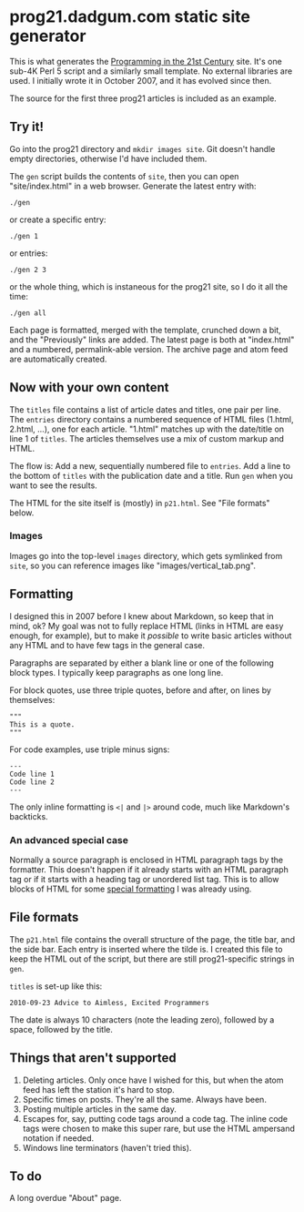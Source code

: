 # prog21.dadgum.com static site generator

This is what generates the [Programming in the 21st Century](http://prog21.dadgum.com) site. It's one sub-4K Perl 5 script and a similarly small template. No external libraries are used. I initially wrote it in October 2007, and it has evolved since then.

The source for the first three prog21 articles is included as an example.

## Try it!
Go into the prog21 directory and `mkdir images site`. Git doesn't handle empty directories, otherwise I'd have included them.

The `gen` script builds the contents of `site`, then you can open "site/index.html" in a web browser. Generate the latest entry with:

```
./gen
```

or create a specific entry:
```
./gen 1
```

or entries:
```
./gen 2 3
```

or the whole thing, which is instaneous for the prog21 site, so I do it all the time:
```
./gen all
```

Each page is formatted, merged with the template, crunched down a bit, and the "Previously" links are added. The latest page is both at "index.html" and a numbered, permalink-able version. The archive page and atom feed are automatically created.

## Now with your own content

The `titles` file contains a list of article dates and titles, one pair per line. The `entries` directory contains a numbered sequence of HTML files (1.html, 2.html, ...), one for each article. "1.html" matches up with the date/title on line 1 of `titles`. The articles themselves use a mix of custom markup and HTML.

The flow is: Add a new, sequentially numbered file to `entries`. Add a line to the bottom of `titles` with the publication date and a title. Run `gen` when you want to see the results.

The HTML for the site itself is (mostly) in `p21.html`. See "File formats" below.

### Images

Images go into the top-level `images` directory, which gets symlinked from `site`, so you can reference images like "images/vertical_tab.png". 

## Formatting

I designed this in 2007 before I knew about Markdown, so keep that in mind, ok? My goal was not to fully replace HTML (links in HTML are easy enough, for example), but to make it *possible* to write basic articles without any HTML and to have few tags in the general case.

Paragraphs are separated by either a blank line or one of the following block types. I typically keep paragraphs as one long line.

For block quotes, use three triple quotes, before and after, on lines by themselves:
```
""" 
This is a quote.
"""
```
For code examples, use triple minus signs:
```
---
Code line 1
Code line 2
---
```
The only inline formatting is `<|` and `|>` around code, much like Markdown's backticks.

### An advanced special case

Normally a source paragraph is enclosed in HTML paragraph tags by the formatter. This doesn't happen if it already starts with an HTML paragraph tag or if it starts with a heading tag or unordered list tag. This is to allow blocks of HTML for some [special formatting](http://prog21.dadgum.com/88.html) I was already using.

## File formats

The `p21.html` file contains the overall structure of the page, the title bar, and the side bar. Each entry is inserted where the tilde is. I created this file to keep the HTML out of the script, but there are still prog21-specific strings in `gen`.

`titles` is set-up like this:
```
2010-09-23 Advice to Aimless, Excited Programmers
```
The date is always 10 characters (note the leading zero), followed by a space, followed by the title.

## Things that aren't supported

1. Deleting articles. Only once have I wished for this, but when the atom feed has left the station it's hard to stop.
2. Specific times on posts. They're all the same. Always have been.
3. Posting multiple articles in the same day.
4. Escapes for, say, putting code tags around a code tag. The inline code tags were chosen to make this super rare, but use the HTML ampersand notation if needed.
5. Windows line terminators (haven't tried this).

## To do

A long overdue "About" page.
